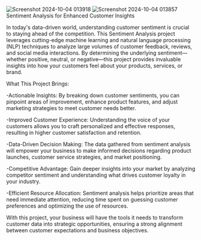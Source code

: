 ![Screenshot 2024-10-04 013918](https://github.com/user-attachments/assets/c13f1d91-66a3-459d-b37c-6b54ed18bc7f)
![Screenshot 2024-10-04 013857](https://github.com/user-attachments/assets/81863b3d-6da2-40c9-bc43-45089ca69c6f)
Sentiment Analysis for Enhanced Customer Insights

In today's data-driven world, understanding customer sentiment is crucial to staying ahead of the competition. This Sentiment Analysis project leverages cutting-edge machine learning and natural language processing (NLP) techniques to analyze large volumes of customer feedback, reviews, and social media interactions. By determining the underlying sentiment—whether positive, neutral, or negative—this project provides invaluable insights into how your customers feel about your products, services, or brand.

What This Project Brings:

-Actionable Insights: By breaking down customer sentiments, you can pinpoint areas of improvement, enhance product features, and adjust marketing strategies to meet customer needs better.

-Improved Customer Experience: Understanding the voice of your customers allows you to craft personalized and effective responses, resulting in higher customer satisfaction and retention.

-Data-Driven Decision Making: The data gathered from sentiment analysis will empower your business to make informed decisions regarding product launches, customer service strategies, and market positioning.

-Competitive Advantage: Gain deeper insights into your market by analyzing competitor sentiment and understanding what drives customer loyalty in your industry.

-Efficient Resource Allocation: Sentiment analysis helps prioritize areas that need immediate attention, reducing time spent on guessing customer preferences and optimizing the use of resources.

With this project, your business will have the tools it needs to transform customer data into strategic opportunities, ensuring a strong alignment between customer expectations and business objectives.
